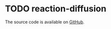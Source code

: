 # TODO reaction-diffusion

The source code is available on [GitHub].

[GitHub]: https://github.com/Velfi/Gray-Scott-Reaction-Diffusion
